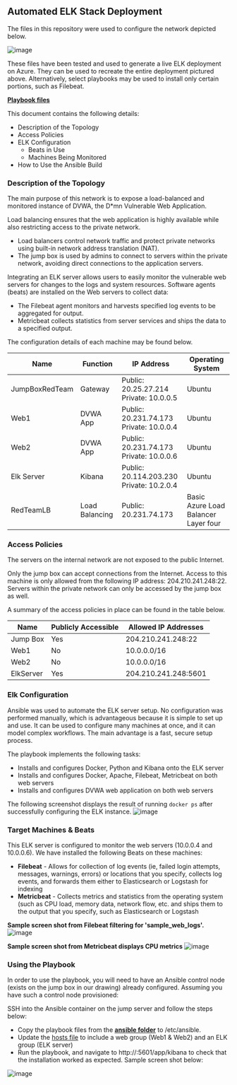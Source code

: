 ## Automated ELK Stack Deployment

The files in this repository were used to configure the network depicted below.

![image](https://user-images.githubusercontent.com/47544604/160516628-4750841f-b563-41d5-9c13-53a425abdd93.png)


These files have been tested and used to generate a live ELK deployment on Azure. They can be used to recreate the entire deployment pictured above. Alternatively, select playbooks may be used to install only certain portions, such as Filebeat.

[__Playbook files__](https://github.com/tracylynnlangford/OSU-Cybersecurity-Bootcamp-Project-1/tree/main/ansible)
  
This document contains the following details:
- Description of the Topology
- Access Policies
- ELK Configuration
  - Beats in Use
  - Machines Being Monitored
- How to Use the Ansible Build


### Description of the Topology

The main purpose of this network is to expose a load-balanced and monitored instance of DVWA, the D*mn Vulnerable Web Application.

Load balancing ensures that the web application is highly available while also restricting access to the private network.
- Load balancers control network traffic and protect private networks using built-in network address translation (NAT). 
- The jump box is used by admins to connect to servers within the private network, avoiding direct connections to the          application servers.

Integrating an ELK server allows users to easily monitor the vulnerable web servers for changes to the logs and system resources. Software agents (beats) are installed on the Web servers to collect data:  
- The Filebeat agent monitors and harvests specified log events to be aggregated for output.
- Metricbeat collects statistics from server services and ships the data to a specified output.

The configuration details of each machine may be found below.


| Name           | Function                                                                                                      | IP Address                                 | Operating System                    |
|----------------|---------------------------------------------------------------------------------------------------------------|--------------------------------------------|-------------------------------------|
| JumpBoxRedTeam | Gateway  | Public: 20.25.27.214<br>Private: 10.0.0.5  | Ubuntu |
| Web1           | DVWA App | Public: 20.231.74.173<br>Private: 10.0.0.4 | Ubuntu |
| Web2           | DVWA App | Public: 20.231.74.173<br>Private: 10.0.0.6 | Ubuntu |
| Elk Server     | Kibana   | Public: 20.114.203.230<br>Private: 10.2.0.4 | Ubuntu |
| RedTeamLB | Load Balancing | Public: 20.231.74.173 | Basic Azure Load Balancer<br>Layer four |

### Access Policies

The servers on the internal network are not exposed to the public Internet. 

Only the jump box can accept connections from the Internet. Access to this machine is only allowed from the following IP address: 204.210.241.248:22. Servers within the private network can only be accessed by the jump box as well.

A summary of the access policies in place can be found in the table below.

| Name     | Publicly Accessible | Allowed IP Addresses |
|----------|---------------------|----------------------|
| Jump Box | Yes                 | 204.210.241.248:22   |
| Web1     | No                  | 10.0.0.0/16          |
| Web2     | No                  | 10.0.0.0/16          |
| ElkServer| Yes                 | 204.210.241.248:5601 |

### Elk Configuration

Ansible was used to automate the ELK server setup. No configuration was performed manually, which is advantageous because it is simple to set up and use.  It can be used to configure many machines at once, and it can model complex workflows. 
The main advantage is a fast, secure setup process. 

The playbook implements the following tasks:
- Installs and configures Docker, Python and Kibana onto the ELK server
- Installs and configures Docker, Apache, Filebeat, Metricbeat on both web servers
- Installs and configures DVWA web application on both web servers

The following screenshot displays the result of running `docker ps` after successfully configuring the ELK instance.
![image](https://user-images.githubusercontent.com/47544604/160303171-270d5efb-6801-420c-9633-98a825956c60.png)

### Target Machines & Beats
This ELK server is configured to monitor the web servers (10.0.0.4 and 10.0.0.6).
We have installed the following Beats on these machines:
- **__Filebeat__** - Allows for collection of log events (ie, failed login attempts, messages, warnings, errors) or locations that you specify, collects log events, and forwards them either to Elasticsearch or Logstash for indexing
- **__Metricbeat__** - Collects metrics and statistics from the operating system (such as CPU load, memory data, network flow, etc. and ships them to the output that you specify, such as Elasticsearch or Logstash

**__Sample screen shot from Filebeat filtering for 'sample_web_logs'.__**
![image](https://user-images.githubusercontent.com/47544604/160513469-988af6fd-c01f-42b7-8ba2-98792bf127e2.png)

**__Sample screen shot from Metricbeat displays CPU metrics__**
![image](https://user-images.githubusercontent.com/47544604/160513960-7591cdd2-474f-48ec-bae3-ca4a061ae5c2.png)


### Using the Playbook
In order to use the playbook, you will need to have an Ansible control node (exists on the jump box in our drawing) already configured. Assuming you have such a control node provisioned: 

SSH into the Ansible container on the jump server and follow the steps below:
- Copy the playbook files from the [__ansible folder__](https://github.com/tracylynnlangford/OSU-Cybersecurity-Bootcamp-Project-1/tree/main/ansible) to /etc/ansible.
- Update the [hosts file](https://github.com/tracylynnlangford/OSU-Cybersecurity-Bootcamp-Project-1/blob/main/ansible/hosts.txt) to include a web group (Web1 & Web2) and an ELK group (ELK server)
- Run the playbook, and navigate to http://<external IP of ELK server>:5601/app/kibana to check that the installation worked as expected. Sample screen shot below:

![image](https://user-images.githubusercontent.com/47544604/160514677-f8dd8897-29b8-49b8-938e-1115ea4f07ef.png)


